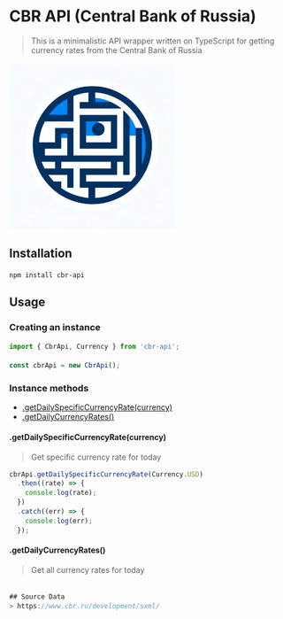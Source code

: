 # CBR API (Central Bank of Russia)

> This is a minimalistic API wrapper written on TypeScript for getting currency rates from the Central Bank of Russia

<img src="images/logo.png" width="300" height="300">

## Installation

```shell
npm install cbr-api
```

## Usage

### Creating an instance

```typescript
import { CbrApi, Currency } from 'cbr-api';

const cbrApi = new CbrApi();
```

### Instance methods

* [.getDailySpecificCurrencyRate(currency)](#getdailyspecificcurrencyratecurrency)
* [.getDailyCurrencyRates()](#getdailycurrencyrates)

#### .getDailySpecificCurrencyRate(currency)
> Get specific currency rate for today

```typescript
cbrApi.getDailySpecificCurrencyRate(Currency.USD)
  .then((rate) => {
    console.log(rate);
  })
  .catch((err) => {
    console.log(err);
  });
```

#### .getDailyCurrencyRates()
> Get all currency rates for today

```typescript

## Source Data
> https://www.cbr.ru/development/sxml/